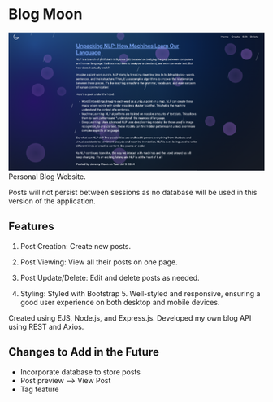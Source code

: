 # Blog Moon
![Screenshot of Website](./public/images/blog.png)
Personal Blog Website. 

Posts will not persist between sessions as no database will be used in this version of the application.

## Features
1. Post Creation: Create new posts.

2. Post Viewing: View all their posts on one page.

3. Post Update/Delete: Edit and delete posts as needed.

4. Styling: Styled with Bootstrap 5. Well-styled and responsive, ensuring a good user experience on both desktop and mobile devices.

Created using EJS, Node.js, and Express.js. Developed my own blog API using REST and Axios.


## Changes to Add in the Future
- Incorporate database to store posts
- Post preview --> View Post
- Tag feature
